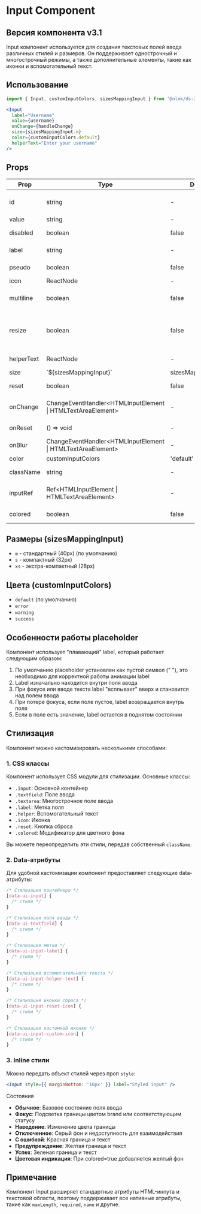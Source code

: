 # Input Component

## Версия компонента v3.1

Input компонент используется для создания текстовых полей ввода различных стилей и размеров. Он поддерживает однострочный и многострочный режимы, а также дополнительные элементы, такие как иконки и вспомогательный текст.

## Использование

```jsx
import { Input, customInputColors, sizesMappingInput } from '@nlmk/ds-2.0';

<Input
  label="Username"
  value={username}
  onChange={handleChange}
  size={sizesMappingInput.m}
  color={customInputColors.default}
  helperText="Enter your username"
/>
```

## Props

| Prop       | Type                                                        | Default             | Description                                       |
|------------|-------------------------------------------------------------|---------------------|---------------------------------------------------|
| id         | string                                                      | -                   | Уникальный идентификатор инпута                   |
| value      | string                                                      | -                   | Значение инпута                                   |
| disabled   | boolean                                                     | false               | Флаг отключения инпута                            |
| label      | string                                                      | -                   | Текст метки (label) инпута                        |
| pseudo     | boolean                                                     | false               | Флаг псевдо-инпута                                |
| icon       | ReactNode                                                   | -                   | Иконка инпута                                     |
| multiline  | boolean                                                     | false               | Флаг многострочного режима                        |
| resize     | boolean                                                     | false               | Флаг возможности изменения размера (для textarea) |
| helperText | ReactNode                                                   | -                   | Вспомогательный текст                             |
| size       | \`${sizesMappingInput}\`                                    | sizesMappingInput.m | Размер инпута                                     |
| reset      | boolean                                                     | false               | Флаг наличия кнопки сброса                        |
| onChange   | ChangeEventHandler<HTMLInputElement \| HTMLTextAreaElement> | -                   | Обработчик изменения значения                     |
| onReset    | () => void                                                  | -                   | Обработчик сброса значения                        |
| onBlur     | ChangeEventHandler<HTMLInputElement \| HTMLTextAreaElement> | -                   | Обработчик потери фокуса                          |
| color      | customInputColors                                           | 'default'           | Цвет инпута                                       |
| className  | string                                                      | -                   | Дополнительный CSS класс                          |
| inputRef   | Ref<HTMLInputElement \| HTMLTextAreaElement>                | -                   | Реф для доступа к DOM-элементу инпута             |
| colored    | boolean                                                     | false               | Флаг цветного фона                                |

## Размеры (sizesMappingInput)

- `m` - стандартный (40px) (по умолчанию)
- `s` - компактный (32px)
- `xs` - экстра-компактный (28px)

## Цвета (customInputColors)

- `default` (по умолчанию)
- `error`
- `warning`
- `success`

## Особенности работы placeholder

Компонент использует "плавающий" label, который работает следующим образом:

1. По умолчанию placeholder установлен как пустой символ (" "), это необходимо для корректной работы анимации label
2. Label изначально находится внутри поля ввода
3. При фокусе или вводе текста label "всплывает" вверх и становится над полем ввода
4. При потере фокуса, если поле пустое, label возвращается внутрь поля
5. Если в поле есть значение, label остается в поднятом состоянии

## Стилизация

Компонент можно кастомизировать несколькими способами:

### 1. CSS классы

Компонент использует CSS модули для стилизации. Основные классы:

- `.input`: Основной контейнер
- `.textfield`: Поле ввода
- `.textarea`: Многострочное поле ввода
- `.label`: Метка поля
- `.helper`: Вспомогательный текст
- `.icon`: Иконка
- `.reset`: Кнопка сброса
- `.colored`: Модификатор для цветного фона

Вы можете переопределить эти стили, передав собственный `className`.

### 2. Data-атрибуты

Для удобной кастомизации компонент предоставляет следующие data-атрибуты:

```css
/* Стилизация контейнера */
[data-ui-input] {
  /* стили */
}

/* Стилизация поля ввода */
[data-ui-textfield] {
  /* стили */
}

/* Стилизация метки */
[data-ui-input-label] {
  /* стили */
}

/* Стилизация вспомогательного текста */
[data-ui-input-helper-text] {
  /* стили */
}

/* Стилизация иконки сброса */
[data-ui-input-reset-icon] {
  /* стили */
}

/* Стилизация кастомной иконки */
[data-ui-input-custom-icon] {
  /* стили */
}
```

### 3. Inline стили

Можно передать объект стилей через проп `style`:

```jsx
<Input style={{ marginBottom: '16px' }} label="Styled input" />
```

Состояния

- **Обычное**: Базовое состояние поля ввода
- **Фокус**: Подсветка границы цветом brand или соответствующим статусу
- **Наведение**: Изменение цвета границы
- **Отключенное**: Серый фон и недоступность для взаимодействия
- **С ошибкой**: Красная граница и текст
- **Предупреждение**: Желтая граница и текст
- **Успех**: Зеленая граница и текст
- **Цветовая индикация**: При colored=true добавляется желтый фон

## Примечание

Компонент Input расширяет стандартные атрибуты HTML-инпута и текстовой области, поэтому поддерживает все нативные атрибуты, такие как `maxLength`, `required`, `name` и другие.
